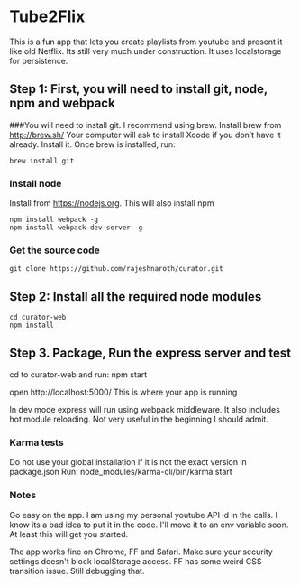 # Tube2Flix
This is a fun app that lets you create playlists from youtube and present it like old Netflix. Its still very much under construction. It uses localstorage for persistence.

## Step 1: First, you will need to install git, node, npm and webpack

###You will need to install git. I recommend using brew.
Install brew from http://brew.sh/
Your computer will ask to install Xcode if you don’t have it already. Install it.
Once brew is installed, run:

    brew install git

### Install node 
Install from https://nodejs.org. This will also install npm

    npm install webpack -g
    npm install webpack-dev-server -g

### Get the source code

    git clone https://github.com/rajeshnaroth/curator.git

## Step 2: Install all the required node modules
    cd curator-web
    npm install

## Step 3. Package, Run the express server and test
cd to curator-web and run:
    npm start

open http://localhost:5000/ This is where your app is running

In dev mode express will run using webpack middleware. It also includes hot module reloading.
Not very useful in the beginning I should admit.

### Karma tests
Do not use your global installation if it is not the exact version in package.json
Run:
    node_modules/karma-cli/bin/karma start

### Notes
Go easy on the app. I am using my personal youtube API id in the calls. I know its a bad idea to put it in the code. I'll move it to an env variable soon. At least this will get you started.

The app works fine on Chrome, FF and Safari. Make sure your security settings doesn't block localStorage access. FF has some weird CSS transition issue. Still debugging that. 